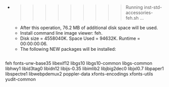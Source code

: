 * >>>>>>>>> Running inst-std-accessories-feh.sh ...
  * After this operation, 76.2 MB of additional disk space will be used.
  * Install command line image viewer: feh.
  * Disk size = 4558040K. Space Used = 94632K. Runtime = 00:00:00:06.
  * The following NEW packages will be installed:
  ```bash
feh fonts-urw-base35 libexif12 libgs10 libgs10-common
libgs-common libhwy1 libid3tag0 libidn12 libijs-0.35
libimlib2 libjbig2dec0 libjxl0.7 libpaper1 libspectre1
libwebpdemux2 poppler-data xfonts-encodings xfonts-utils yudit-common
  ```
